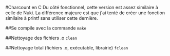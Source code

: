 #Charcount en C
Du côté fonctionnel, cette version est assez similaire à celle de Nuki.
La différence majeure est que j'ai tenté de créer une fonction similaire
à printf sans utiliser cette dernière.

##Se compile avec la commande
`make`

##Nettoyage des fichiers .o
`clean`

##Nettoyage total (fichiers .o, exécutable, librairie)
`fclean`

